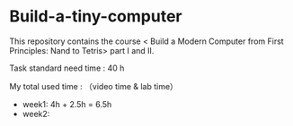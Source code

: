 # Build-a-tiny-computer
This repository contains the course &lt; Build a Modern Computer from First Principles: Nand to Tetris> part I and II.

Task standard need time : 40 h

My total used time : （video time & lab time）

- week1: 4h + 2.5h = 6.5h
- week2: 

